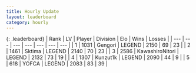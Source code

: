 ```yaml
---
title: Hourly Update
layout: leaderboard
category: hourly
---
```


{: .leaderboard}
| Rank | LV | Player | Division | Elo | Wins | Losses |
| --- | --- | --- | --- | --- | --- | --- |
| <span data-change="0">1</span> | 1031 | <span title="ID: 294236">Gengori</span> | LEGEND | <span data-change="4">2150</span> | <span data-change="1">69</span> | <span data-change="0">23</span> |
| <span data-change="0">2</span> | 1461 | <span title="ID: 353063">Sktima</span> | LEGEND | <span data-change="0">2140</span> | <span data-change="0">70</span> | <span data-change="0">23</span> |
| <span data-change="0">3</span> | 2586 | <span title="ID: 164871">KawashiroNitori</span> | LEGEND | <span data-change="0">2132</span> | <span data-change="0">73</span> | <span data-change="0">19</span> |
| <span data-change="0">4</span> | 1307 | <span title="ID: 392407">Kunzut1k</span> | LEGEND | <span data-change="0">2090</span> | <span data-change="0">44</span> | <span data-change="0">9</span> |
| <span data-change="2">5</span> | 618 | <span title="ID: 650820">YOFCA</span> | LEGEND | <span data-change="8">2083</span> | <span data-change="1">83</span> | <span data-change="0">39</span> |